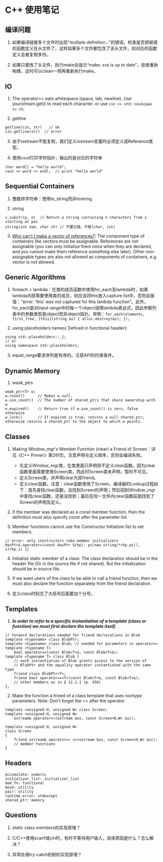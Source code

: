 # C++ 使用笔记

## 编译问题

1. 如果编译链接多个文件时出现“multiple definition...”的错误，检查是否把报错的函数定义在头文件了，这样如果多个文件都包含了该头文件，则对应的函数定义会被复制多份。

2. 如果只更改了头文件，执行make会提示“make: xxx is up to date”，拒绝重新构建。这时可以clean一把再重新执行make。

## IO

1. The operator>> eats whitespace (space, tab, newline). Use yourstream.get() to read each character. or use `cin >> std::noskipws >> ch`.

2. getline
```
getline(cin, str)   // ok
cin.getline(str)  // error
```

3. 由于iostream不能复制，我们定义iostream变量时必须定义成Reference类型。

4. 使用cout打印字符指针，输出的是对应的字符串
```
char word[] = "hello world";
cout << word << endl;  // print "hello world"
```
## Sequential Containers

1. 整数转字符串：使用to_string而非tostring.

2. string
```
s.substr(p, n)  // Return a string containing n characters from s starting at pos
string(int num, char ch) // 不要记错，不是(char, int)
```

3. [Why can't I make a vector of references?](https://stackoverflow.com/questions/922360/why-cant-i-make-a-vector-of-references): The component type of containers like vectors must be assignable. References are not assignable (you can only initialize them once when they are declared, and you cannot make them reference something else later). Other non-assignable types are also not allowed as components of containers, e.g. vector<const int> is not allowed.

## Generic Algorithms

1. foreach + lambda：在类的成员函数中使用for_each及lambda时，如果lambda内部需要使用类的成员，则应该将this放入capture list中，否则会报错：“error: ‘this’ was not captured for this lambda function”。此外，for_each是对input range中的每一个object调用lambda表达式，因此参数列表中的参数类型是object而非object指针。举例：`for_each(elements, first_free, [this](string &s) { alloc.destroy(&s); }); `

2. using placeholders names( Defined in functional header):
```
using std::placeholders::_1;
// or
using namespace std::placeholders;
```

3. equal_range要求序列是有序的。注意API的约束条件。

## Dynamic Memory

1. weak_ptrs
```
weak_ptr<T> w;
w.reset()      // Makes w null.
w.use_count()  // The number of shared_ptrs that share ownership with w
w.expired()    // Return true if w.use_count() is zero, false otherwise
w.lock()       // If expired is true, returns a null shared_ptr; otherwise returns a shared_ptr to the object to which w points.
```

## Classes

1. Making Window_mgr's Member Function (clear) a Friend of Screen：详见《C++ Primer》第281页。注意声明与定义顺序，否则会编译失败。
    - 先定义Window_mgr类，在类里面只声明但不定义clear函数。因为clear函数里面需要使用Screen类，而此时Screen类未声明，暂时不可见。
    - 定义Screen类，并声明clear为其friend。
    - 定义clear函数。注意：clear函数使用了Screen，编译器的Lookup过程如下：首先查找clear函数，没找到Screen的声明；然后回到Window_mgr中查找clear函数，还是没找到；最后在同一文件内clear函数前面找到了Screen的声明及定义。

2. If the member was declared as a const member function, then the definition must also specify const after the parameter list. 

3. Member functions cannot use the Constructor Initializer list to set members.
```
// error: only constructors take member initializers
HasPtr& operator=(const HasPtr &rhp): ps(new string(*rhp.ps)), i(rhp.i) {}
```

4. Initialize static member of a class: The class declaration should be in the header file (Or in the source file if not shared). But the initialization should be in source file.

5. If we want users of the class to be able to call a friend function, then we must also declare the function separately from the friend declaration.

6. 定义class时别忘了大括号后面要加个分号。

## Templates

1. ***In order to refer to a specific instantiation of a template (class or function) we must first declare the template itself.***
```
// forward declarations needed for friend declarations in Blob
template <typename> class BlobPtr;
template <typename> class Blob; // needed for parameters in operator==
template <typename T>
    bool operator==(const Blob<T>&, const Blob<T>&);
template <typename T> class Blob {
    // each instantiation of Blob grants access to the version of
    // BlobPtr and the equality operator instantiated with the same type
    friend class BlobPtr<T>;
    friend bool operator==<T>(const Blob<T>&, const Blob<T>&);
    // other members as in § 12.1.1 (p. 456)
};
```

2. Make the function a frined of a class template that uses nontype parameters. Note: Don't forget the <> after the operator.
```
template <unsigned H, unsigned W> class Screen;
template <unsigned H, unsigned W>
    ostream& operator<<(ostream &os, const Screen<H,W> &sc);

template <unsigned H, unsigned W>
class Screen
{
    friend ostream& operator<< <>(ostream &os, const Screen<H,W> &sc); 
    // member functions
}
```

## Headers

```
accumulate: numeric
initializer_list: initializer_list
mem_fn: functional
move: utility
pair: utility
runtime_error: stdexcept
shared_ptr: memory
```

## Questions

1. static class members的实现原理？

2. C/C++使用scanf或cin时，有时不等待用户输入，具体原因是什么？怎么解决？

3. 异常处理try-catch机制的实现原理？
